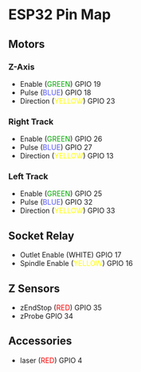 # ESP32 Pin Map

## Motors
### Z-Axis
- Enable (<span style="color:#00aa00">GREEN</span>) GPIO 19
- Pulse (<span style="color:#5555ff">BLUE</span>) GPIO 18
- Direction (<span style="color:#ffff00">YELLOW</span>) GPIO 23

### Right Track
- Enable (<span style="color:#00aa00">GREEN</span>) GPIO 26
- Pulse (<span style="color:#5555ff">BLUE</span>) GPIO 27
- Direction (<span style="color:#ffff00">YELLOW</span>) GPIO 13

### Left Track
- Enable (<span style="color:#00aa00">GREEN</span>) GPIO 25
- Pulse (<span style="color:#5555ff">BLUE</span>) GPIO 32
- Direction (<span style="color:#ffff00">YELLOW</span>) GPIO 33

## Socket Relay
- Outlet Enable (WHITE) GPIO 17
- Spindle Enable (<span style="color:#ffff00">YELLOW</span>) GPIO 16

## Z Sensors
- zEndStop (<span style="color:RED">RED</span>) GPIO 35
- zProbe GPIO 34

## Accessories
- laser (<span style="color:RED">RED</span>) GPIO 4